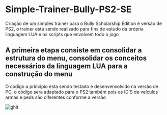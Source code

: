 # Simple-Trainer-Bully-PS2-SE
Criação de um simples trainer para o Bully Scholarship Edition e versão de PS2, o trainer está sendo realizado para fins de estudo da própria linguagem LUA e os scripts que envolvem todo o jogo

## A primeira etapa consiste em consolidar a estrutura do menu, consolidar os conceitos necessários da linguagem LUA para a construção do menu 

O código a principio esta sendo testado e desenvenvolvido na versão de PC, o código sera adaptado para o PS2 também pois os ID'S de veículos armas e peds são diferentes conforme a versão 

![ghit](https://github.com/BrenoLins100/Simple-Trainer-Bully-PS2-SE/assets/36646169/78e7c4c8-bdf7-409d-8284-0db18d83f2c6)

